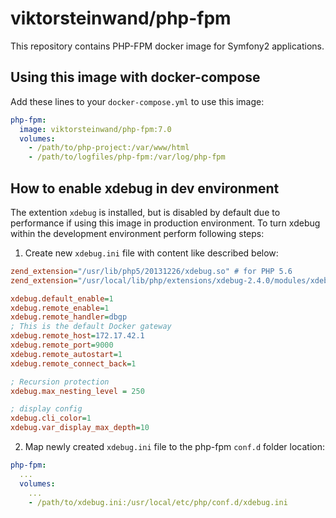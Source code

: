 # viktorsteinwand/php-fpm

This repository contains PHP-FPM docker image for Symfony2 applications.

## Using this image with docker-compose

Add these lines to your `docker-compose.yml` to use this image:  

```yml
php-fpm:
  image: viktorsteinwand/php-fpm:7.0
  volumes:
    - /path/to/php-project:/var/www/html
    - /path/to/logfiles/php-fpm:/var/log/php-fpm
```

## How to enable xdebug in dev environment

The extention `xdebug` is installed, but is disabled by default due to performance if using this image in production environment. To turn xdebug within the development environment perform following steps:  

1. Create new `xdebug.ini` file with content like described below:  

```ini
zend_extension="/usr/lib/php5/20131226/xdebug.so" # for PHP 5.6
zend_extension="/usr/local/lib/php/extensions/xdebug-2.4.0/modules/xdebug.so" # for PHP 7.0

xdebug.default_enable=1
xdebug.remote_enable=1
xdebug.remote_handler=dbgp
; This is the default Docker gateway
xdebug.remote_host=172.17.42.1
xdebug.remote_port=9000
xdebug.remote_autostart=1
xdebug.remote_connect_back=1

; Recursion protection
xdebug.max_nesting_level = 250

; display config
xdebug.cli_color=1
xdebug.var_display_max_depth=10

```

2. Map newly created `xdebug.ini` file to the php-fpm `conf.d` folder location:  

```yml
php-fpm:
  ...
  volumes:
    ...
    - /path/to/xdebug.ini:/usr/local/etc/php/conf.d/xdebug.ini
```

